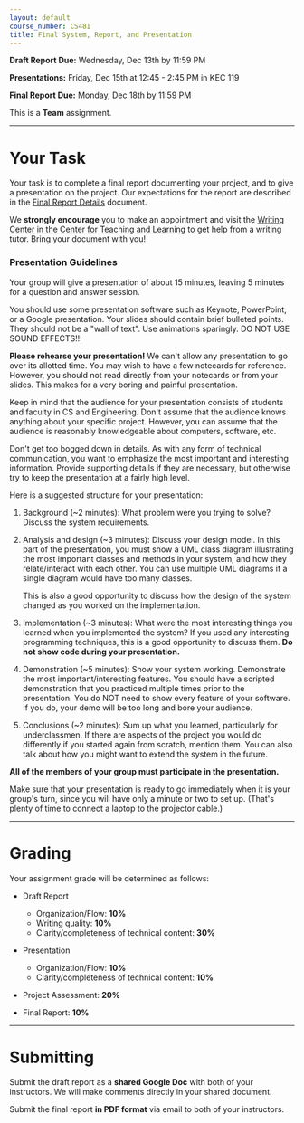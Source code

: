 ```yaml
---
layout: default
course_number: CS481
title: Final System, Report, and Presentation
---
```


**Draft Report Due:** Wednesday, Dec 13th by 11:59 PM

**Presentations:** Friday, Dec 15th at 12:45 - 2:45 PM in KEC 119

**Final Report Due:** Monday, Dec 18th by 11:59 PM

This is a **Team** assignment.

--- --- --- --- --- --- --- --- --- --- --- --- --- --- --- --- --- --- --- --- --- --- --- ---



# Your Task

Your task is to complete a final report documenting your project, and to give a presentation on the project. Our expectations for the report are described in the [Final Report Details](finalreport.html) document.

We **strongly encourage** you to make an appointment and visit the [Writing Center in the Center for Teaching and Learning](http://www.ycp.edu/offices-and-services/center-for-teaching-and-learning/writing-center/) to get help from a writing tutor. Bring your document with you!

### Presentation Guidelines

Your group will give a presentation of about 15 minutes, leaving 5 minutes for a question and answer session.

You should use some presentation software such as Keynote, PowerPoint, or a Google presentation. Your slides should contain brief bulleted points. They should not be a "wall of text". Use animations sparingly. DO NOT USE SOUND EFFECTS!!!

**Please rehearse your presentation!** We can't allow any presentation to go over its allotted time. You may wish to have a few notecards for reference. However, you should not read directly from your notecards or from your slides. This makes for a very boring and painful presentation.

Keep in mind that the audience for your presentation consists of students and faculty in CS and Engineering. Don't assume that the audience knows anything about your specific project. However, you can assume that the audience is reasonably knowledgeable about computers, software, etc.

Don't get too bogged down in details. As with any form of technical communication, you want to emphasize the most important and interesting information. Provide supporting details if they are necessary, but otherwise try to keep the presentation at a fairly high level.

Here is a suggested structure for your presentation:

1.  Background (\~2 minutes): What problem were you trying to solve? Discuss the system requirements.

2.  Analysis and design (\~3 minutes): Discuss your design model. In this part of the presentation, you must show a UML class diagram illustrating the most important classes and methods in your system, and how they relate/interact with each other. You can use multiple UML diagrams if a single diagram would have too many classes.

    This is also a good opportunity to discuss how the design of the system changed as you worked on the implementation.

3.  Implementation (\~3 minutes): What were the most interesting things you learned when you implemented the system? If you used any interesting programming techniques, this is a good opportunity to discuss them. **Do not show code during your presentation.**

4.  Demonstration (\~5 minutes): Show your system working. Demonstrate the most important/interesting features. You should have a scripted demonstration that you practiced multiple times prior to the presentation. You do NOT need to show every feature of your software. If you do, your demo will be too long and bore your audience.

5.  Conclusions (\~2 minutes): Sum up what you learned, particularly for underclassmen. If there are aspects of the project you would do differently if you started again from scratch, mention them. You can also talk about how you might want to extend the system in the future.

**All of the members of your group must participate in the presentation.**

Make sure that your presentation is ready to go immediately when it is your group's turn, since you will have only a minute or two to set up. (That's plenty of time to connect a laptop to the projector cable.)

--- --- --- --- --- --- --- --- --- --- --- --- --- --- --- --- --- --- --- --- --- --- --- ---



# Grading

Your assignment grade will be determined as follows:

-   Draft Report
    -   Organization/Flow: **10%**
    -   Writing quality: **10%**
    -   Clarity/completeness of technical content: **30%**

-   Presentation
    -   Organization/Flow: **10%**
    -   Clarity/completeness of technical content: **10%**

-   Project Assessment: **20%**
-   Final Report: **10%**

--- --- --- --- --- --- --- --- --- --- --- --- --- --- --- --- --- --- --- --- --- --- --- ---



# Submitting

Submit the draft report as a **shared Google Doc** with both of your instructors.
We will make comments directly in your shared document.

Submit the final report **in PDF format** via email to both of your instructors.
